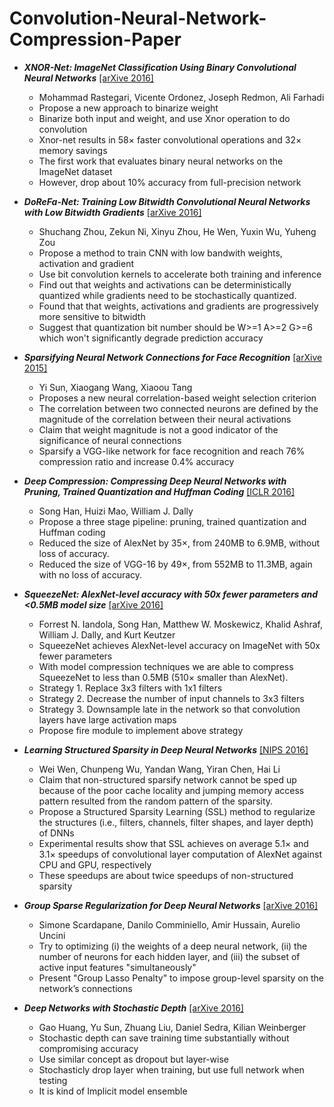 # Convolution-Neural-Network-Compression-Paper

- ***XNOR-Net: ImageNet Classification Using Binary
Convolutional Neural Networks*** [[arXive 2016]](https://arxiv.org/pdf/1603.05279v4.pdf) 
  - Mohammad Rastegari, Vicente Ordonez, Joseph Redmon, Ali Farhadi
  - Propose a new approach to binarize weight
  - Binarize both input and weight, and use Xnor operation to do convolution
  - Xnor-net results in 58× faster convolutional operations and 32× memory savings
  - The first work that evaluates binary neural networks on the ImageNet dataset
  - However, drop about 10% accuracy from full-precision network


- ***DoReFa-Net: Training Low Bitwidth Convolutional Neural Networks with Low Bitwidth Gradients*** [[arXive 2016]](http://arxiv.org/pdf/1606.06160v2.pdf)
  - Shuchang Zhou, Zekun Ni, Xinyu Zhou, He Wen, Yuxin Wu, Yuheng Zou
  - Propose a method to train CNN with low bandwith weights, activation and gradient
  - Use bit convolution kernels to accelerate both training and inference
  - Find out that weights and activations can be deterministically quantized while gradients need to be stochastically quantized.
  - Found that that weights, activations and gradients are progressively more sensitive to bitwidth
  - Suggest that quantization bit number should be W>=1 A>=2 G>=6 which won't significantly degrade prediction accuracy

- ***Sparsifying Neural Network Connections for Face Recognition*** [[arXive 2015]](https://arxiv.org/pdf/1512.01891v1.pdf)
  - Yi Sun, Xiaogang Wang, Xiaoou Tang
  - Proposes a new neural correlation-based weight selection
criterion
  - The correlation between two connected neurons are defined by the magnitude of the correlation between their neural activations
  - Claim that weight magnitude is not a good indicator of the significance
of neural connections
  - Sparsify a VGG-like network for face recognition and reach 76% compression ratio and increase 0.4% accuracy 

- ***Deep Compression: Compressing Deep Neural Networks with Pruning, Trained Quantization and Huffman Coding*** [[ICLR 2016]](https://arxiv.org/pdf/1510.00149v5.pdf)
  - Song Han, Huizi Mao, William J. Dally
  -  Propose a three stage pipeline: pruning, trained quantization and Huffman coding
  -  Reduced the size of AlexNet by 35×, from 240MB to 6.9MB, without loss of accuracy. 
  -  Reduced the size of VGG-16 by 49×, from 552MB to 11.3MB, again with no loss of accuracy. 
- ***SqueezeNet: AlexNet-level accuracy with 50x fewer parameters and <0.5MB model size*** [[arXive 2016]](https://arxiv.org/pdf/1602.07360v3.pdf)
  - Forrest N. Iandola, Song Han, Matthew W. Moskewicz, Khalid Ashraf, William J. Dally, and Kurt Keutzer 
  -  SqueezeNet achieves AlexNet-level accuracy on ImageNet with 50x fewer parameters
  -  With model compression techniques we are able to compress SqueezeNet to less than 0.5MB (510× smaller than AlexNet).
  -  Strategy 1. Replace 3x3 filters with 1x1 filters
  -  Strategy 2. Decrease the number of input channels to 3x3 filters
  - Strategy 3. Downsample late in the network so that convolution layers have large activation maps
  - Propose fire module to implement above strategy

- ***Learning Structured Sparsity in Deep Neural Networks*** [[NIPS 2016]](http://arxiv.org/pdf/1608.03665v3.pdf)
  - Wei Wen, Chunpeng Wu, Yandan Wang, Yiran Chen, Hai Li
  - Claim that non-structured sparsify network cannot be sped up because of the poor cache locality and jumping memory access pattern resulted from the random pattern of the sparsity.
  - Propose a Structured Sparsity Learning (SSL) method to regularize the structures (i.e., filters, channels, filter shapes, and layer depth) of DNNs
  -  Experimental results show that SSL achieves on average 5.1× and 3.1× speedups of convolutional layer computation of AlexNet against CPU and GPU, respectively
  -  These speedups are about twice speedups of non-structured sparsity

- ***Group Sparse Regularization for Deep Neural Networks*** [[arXive 2016]](https://arxiv.org/pdf/1607.00485.pdf)
  - Simone Scardapane, Danilo Comminiello, Amir Hussain, Aurelio Uncini
  - Try to optimizing (i) the weights of a deep neural network, (ii) the number of neurons for each hidden layer, and (iii) the subset of active input features "simultaneously"
  - Present "Group Lasso Penalty" to impose group-level sparsity on the network’s connections

- ***Deep Networks with Stochastic Depth*** [[arXive 2016]](https://arxiv.org/pdf/1603.09382v2.pdf)
  - Gao Huang, Yu Sun, Zhuang Liu, Daniel Sedra, Kilian Weinberger
  - Stochastic depth can save training time substantially without compromising accuracy
  - Use similar concept as dropout but layer-wise
  - Stochasticly drop layer when training, but use full network when testing
  - It is kind of Implicit model ensemble



